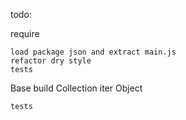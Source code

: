 todo:

  require

    load package json and extract main.js
    refactor dry style
    tests

  Base
  build
  Collection
  iter
  Object

    tests
